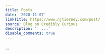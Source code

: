```yaml
---
title: Posts
date: '2020-11-07'
linkTitle: https://www.njtierney.com/post/
source: Blog on Credibly Curious
description: '  ...'
disable_comments: true
---
```

  ...